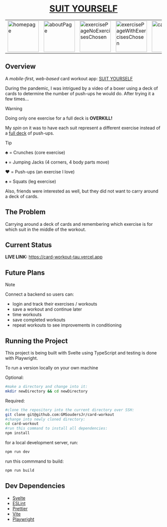 # <h1 align='center'>[SUIT YOURSELF](https://card-workout-tau.vercel.app/)</h1>

<div align="center">
  <table>
    <tr>
      <td>
        <img src="https://github.com/GMSoudersJr/card-workout/assets/44438849/3d4c2ead-3bd0-46cc-9768-961a2276a546" width="100px" alt="homepage"/>      
      </td>
      <td>
        <img src="https://github.com/GMSoudersJr/card-workout/assets/44438849/971ecb3a-6530-46d2-be9c-5a02000a126c" width="100px" alt="aboutPage" />      
      </td>
      <td>
        <img src="https://github.com/GMSoudersJr/card-workout/assets/44438849/c147c5ad-8b25-41c4-8505-f4efd9006270" width="100px" alt="exercisePageNoExercisesChosen" />
      </td>
      <td>
        <img src="https://github.com/GMSoudersJr/card-workout/assets/44438849/4a8887e5-2733-4bae-8935-d5ec87712fe8" width="100px" alt="exercisePageWithExercisesChosen" />      
      </td>
      <td>
        <img src="https://github.com/GMSoudersJr/card-workout/assets/44438849/c115faef-fc46-44fa-9b69-d73ee86c2c29" width="100px" alt="cardsStart" />      
      </td>
      <td>
        <img src="https://github.com/GMSoudersJr/card-workout/assets/44438849/2346ab10-acca-4d5e-a58b-e36f58dadfa7" width="100px" alt="exerciseCards" />      
      </td>
    </tr>
  </table>
</div>

## Overview

A _mobile-first_, _web-based_ card workout app: [SUIT YOURSELF](https://card-workout-tau.vercel.app/)

During the pandemic, I was intrigued by a video of a boxer using a deck of cards to determine the number of push-ups he would do.
After trying it a few times...

> [!Warning]
> Doing only one exercise for a full deck is **OVERKILL!**

My _spin_ on it was to have each suit represent a different exercise instead of a <ins>full deck</ins> of push-ups.

> [!Tip]
> ♣️ = Crunches (core exercise)
>
> ♦️ = Jumping Jacks (4 corners, 4 body parts move)
>
> ♥️ = Push-ups (an exercise I love)
>
> ♠️ = Squats (leg exercise)

Also, friends were interested as well, but they did not want to carry around a deck of cards.

## The Problem

Carrying around a deck of cards and remembering which exercise is for which suit in the middle of the workout.

## Current Status

**LIVE LINK:** https://card-workout-tau.vercel.app

## Future Plans

> [!Note]
> Connect a backend so users can:
>
> - login and track their exercises / workouts
> - save a workout and continue later
> - time workouts
> - save completed workouts
> - repeat workouts to see improvements in conditioning

## Running the Project

This project is being built with Svelte using TypeScript and testing is done with Playwright.

To run a version locally on your own machine

Optional:

```bash
#make a directory and change into it:
mkdir newDirectory && cd newDirectory
```

Required:

```bash
#clone the repository into the current directory over SSH:
git clone git@github.com:GMSoudersJr/card-workout
#change into newly cloned directory:
cd card-workout
#run this command to install all dependencies:
npm install
```

for a local development server, run:

```bash
npm run dev
```

run this commmand to build:

```bash
npm run build
```

## Dev Dependencies

- [Svelte](https://svelte.dev/)
- [ESLint](https://eslint.org/)
- [Prettier](https://prettier.io/)
- [Vite](https://vitejs.dev/)
- [Playwright](https://playwright.dev/)
